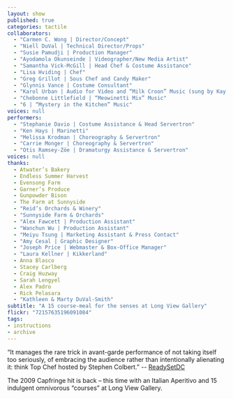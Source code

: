 ```yaml
---
layout: show
published: true
categories: tactile
collaborators: 
  - "Carmen C. Wong | Director/Concept"
  - "Niell DuVal | Technical Director/Props"
  - "Susie Pamudji | Production Manager"
  - "Ayodamola Okunseinde | Videographer/New Media Artist"
  - "Samantha Vick-McGill | Head Chef & Costume Assistance"
  - "Lisa Hviding | Chef"
  - "Greg Grillot | Sous Chef and Candy Maker"
  - "Glynnis Vance | Costume Consultant"
  - "Karol Urban | Audio for Video and “Milk Croon” Music (sung by Kay DuVal)"
  - "Chebonne Littlefield | “Meowinetti Mix” Music"
  - "6 | “Mystery in the Kitchen” Music"
voices: null
performers: 
  - "Stephanie Davio | Costume Assistance & Head Servertron"
  - "Ken Hays | Marinetti"
  - "Melissa Krodman | Choreography & Servertron"
  - "Carrie Monger | Choreography & Servertron"
  - "Otis Ramsey-Zöe | Dramaturgy Assistance & Servertron"
voices: null
thanks: 
  - Atwater’s Bakery
  - Endless Summer Harvest
  - Evensong Farm
  - Garner’s Produce
  - Gunpowder Bison
  - The Farm at Sunnyside
  - "Reid’s Orchards & Winery"
  - "Sunnyside Farm & Orchards"
  - "Alex Fawcett | Production Assistant"
  - "Wanchun Wu | Production Assistant"
  - "Meiyu Tsung | Marketing Assistant & Press Contact"
  - "Amy Cesal | Graphic Designer"
  - "Joseph Price | Webmaster & Box-Office Manager"
  - "Laura Kellner | Kikkerland"
  - Anna Blasco
  - Stacey Carlberg
  - Craig Huzway
  - Sarah Lengyel
  - Alex Padro
  - Rick Pelasara
  - "Kathleen & Marty DuVal-Smith"
subtitle: "A 15 course-meal for the senses at Long View Gallery"
flickr: "72157635196091084"
tags:
- instructions
- archive
---
```


“It manages the rare trick in avant-garde performance of not taking itself too seriously, of embracing the audience rather than intentionally alienating it: think Top Chef hosted by Stephen Colbert.” -- [ReadySetDC](http://readysetdc.com/2010/05/grabbing-a-tactile-dinner-2/)

The 2009 Capfringe hit is back – this time with an Italian Aperitivo and 15 indulgent omnivorous “courses” at Long View Gallery. 

